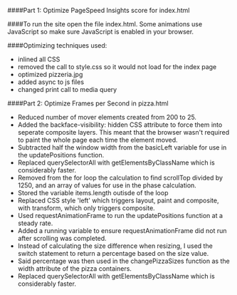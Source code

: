 

####Part 1: Optimize PageSpeed Insights score for index.html

####To run the site open the file index.html. Some animations use JavaScript so make sure JavaScript is enabled in your browser.

####Optimizing techniques used:
* inlined all CSS
* removed the call to style.css so it would not load for the index page
* optimized pizzeria.jpg
* added async to js files
* changed print call to media query

####Part 2: Optimize Frames per Second in pizza.html

* Reduced number of mover elements created from 200 to 25.
* Added the backface-visibility: hidden CSS attribute to force them into seperate composite layers. This meant that the browser wasn't required to paint the whole page each time the element moved.
* Subtracted half the window width from the basicLeft variable for use in the updatePositions function.
* Replaced querySelectorAll with getElementsByClassName which is considerably faster.
* Removed from the for loop the calculation to find scrollTop divided by 1250, and an array of values for use in the phase calculation.
* Stored the variable items.length outisde of the loop
* Replaced CSS style 'left' which triggers layout, paint and composite, with transform, which only triggers composite.
* Used requestAnimationFrame to run the updatePositions function at a steady rate.
* Added a running variable to ensure requestAnimationFrame did not run after scrolling was completed.
* Instead of calculating the size difference when resizing, I used the switch statement to return a percentage based on the size value.
* Said percentage was then used in the changePizzaSizes function as the width attribute of the pizza containers.
* Replaced querySelectorAll with getElementsByClassName which is considerably faster.